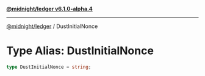 [**@midnight/ledger v6.1.0-alpha.4**](../README.md)

***

[@midnight/ledger](../globals.md) / DustInitialNonce

# Type Alias: DustInitialNonce

```ts
type DustInitialNonce = string;
```
